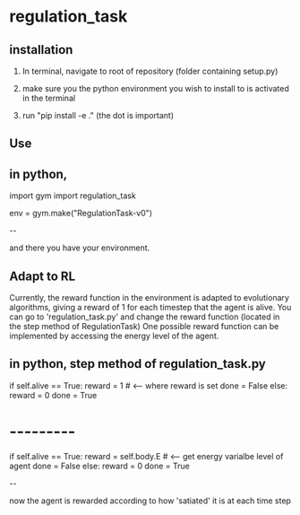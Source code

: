 # regulation_task
 
## installation

1. In terminal, navigate to root of repository (folder containing setup.py)

2. make sure you the python environment you wish to install to is activated in the terminal 

3. run "pip install -e ." (the dot is important)


## Use

in python,
--

import gym
import regulation_task

env = gym.make("RegulationTask-v0")

--

and there you have your environment.

## Adapt to RL

Currently, the reward function in the environment is adapted to evolutionary algorithms, giving a reward of 1 for each timestep that the agent is alive.
You can go to 'regulation_task.py' and change the reward function (located in the step method of RegulationTask)
One possible reward function can be implemented by accessing the energy level of the agent.

in python, step method of regulation_task.py
--

if self.alive == True:
            reward = 1 # <-- where reward is set
            done = False
        else:
            reward = 0
            done = True

# ---------

if self.alive == True:
            reward = self.body.E # <-- get energy varialbe level of agent
            done = False
        else:
            reward = 0
            done = True

--

now the agent is rewarded according to how 'satiated' it is at each time step

